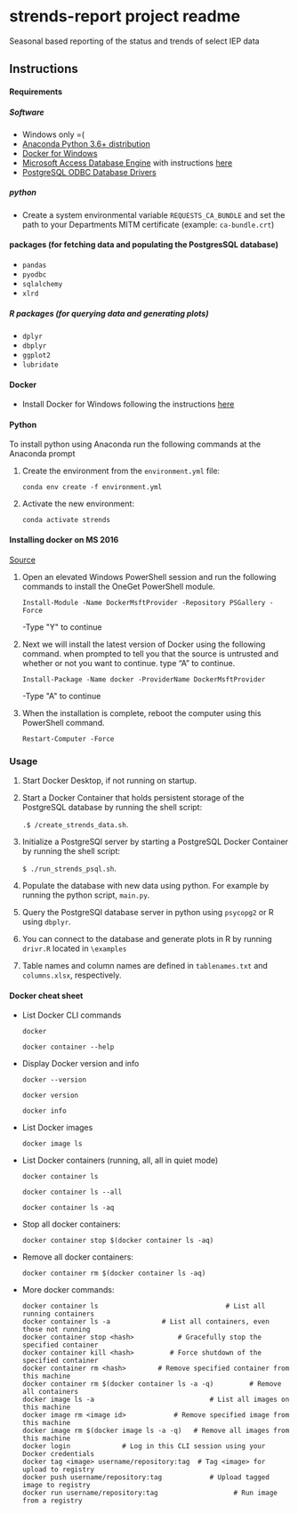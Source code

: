# strends-report project readme
Seasonal based reporting of the status and trends of select IEP data

## Instructions


#### Requirements

##### Software
* Windows only =(
* [Anaconda Python 3.6+ distribution](https://www.anaconda.com/distribution/) 
* [Docker for Windows](https://docs.docker.com/docker-for-windows/install/)
* [Microsoft Access Database Engine](https://www.microsoft.com/en-US/download/details.aspx?id=13255) with instructions [here](https://www.microsoft.com/en-US/download/details.aspx?id=13255)
* [PostgreSQL ODBC Database Drivers](https://ftp.postgresql.org/pub/odbc/versions/msi/psqlodbc_11_00_0000-x64.zip)

##### python 

* Create a system environmental variable `REQUESTS_CA_BUNDLE` and set the path to your Departments MITM certificate (example: `ca-bundle.crt`)

#### packages (for fetching data and populating the PostgresSQL database)

* `pandas`
* `pyodbc`
* `sqlalchemy`
* `xlrd`



##### R packages (for querying data and generating plots)

* `dplyr`
* `dbplyr`
* `ggplot2`
* `lubridate`

#### Docker 

* Install Docker for Windows following the instructions [here](https://docs.docker.com/docker-for-windows/install/)

#### Python

To install python using Anaconda run the following commands at the Anaconda prompt

1. Create the environment from the `environment.yml` file:

	`conda env create -f environment.yml`

2. Activate the new environment: 

	`conda activate strends`

#### Installing docker on MS 2016

[Source](https://blogs.technet.microsoft.com/canitpro/2016/10/26/step-by-step-setup-docker-on-your-windows-2016-server/)

1. Open an elevated Windows PowerShell session and run the following commands to install the OneGet PowerShell module. 
 
	`Install-Module -Name DockerMsftProvider -Repository PSGallery -Force`
  
	-Type "Y" to continue
  
2. Next we will install the latest version of Docker using the following command.  when prompted to tell you that the source is untrusted and whether or not you want to continue.  type “A” to continue.
  
	`Install-Package -Name docker -ProviderName DockerMsftProvider`

	-Type "A" to continue
	
3. When the installation is complete, reboot the computer using this PowerShell command.

	`Restart-Computer -Force`
	
### Usage

1. Start Docker Desktop, if not running on startup.

2. Start a Docker Container that holds persistent storage of the PostgreSQL database by running the shell script:
	
	`.$ /create_strends_data.sh`.

3. Initialize a PostgreSQl server by starting a PostgreSQL Docker Container by running the shell script:
	
	`$ ./run_strends_psql.sh`.

4. Populate the database with new data using python. For example by running the python script, `main.py`.

5. Query the PostgreSQl database server in python using `psycopg2` or R using `dbplyr`.

6. You can connect to the database and generate plots in R by running `drivr.R` located in `\examples`

7. Table names and column names are defined in `tablenames.txt` and `columns.xlsx`, respectively.

#### Docker cheat sheet

* List Docker CLI commands

	`docker`
	
	`docker container --help`

* Display Docker version and info

	`docker --version`

	`docker version`

	`docker info`

* List Docker images

	`docker image ls`

* List Docker containers (running, all, all in quiet mode)

	`docker container ls`
	
	`docker container ls --all`
	
	`docker container ls -aq`

* Stop all docker containers:

	`docker container stop $(docker container ls -aq)`

* Remove all docker containers:

	`docker container rm $(docker container ls -aq)`
	
* More docker commands:

	```
	docker container ls                                # List all running containers
	docker container ls -a             # List all containers, even those not running
	docker container stop <hash>           # Gracefully stop the specified container
	docker container kill <hash>         # Force shutdown of the specified container
	docker container rm <hash>        # Remove specified container from this machine
	docker container rm $(docker container ls -a -q)         # Remove all containers
	docker image ls -a                             # List all images on this machine
	docker image rm <image id>            # Remove specified image from this machine
	docker image rm $(docker image ls -a -q)   # Remove all images from this machine
	docker login             # Log in this CLI session using your Docker credentials
	docker tag <image> username/repository:tag  # Tag <image> for upload to registry
	docker push username/repository:tag            # Upload tagged image to registry
	docker run username/repository:tag                   # Run image from a registry
	```